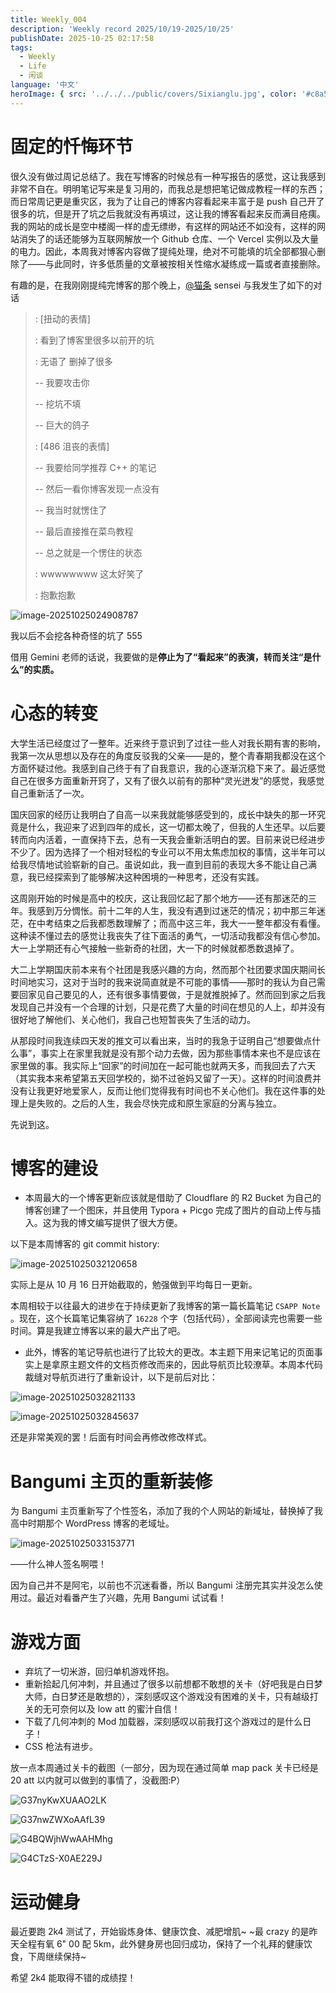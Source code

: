 ```yaml
---
title: Weekly_004
description: 'Weekly record 2025/10/19-2025/10/25'
publishDate: 2025-10-25 02:17:58
tags:
  - Weekly
  - Life
  - 闲谈
language: '中文'
heroImage: { src: '../../../public/covers/Sixianglu.jpg', color: '#c8a598' }
---
```


# 固定的忏悔环节

很久没有做过周记总结了。我在写博客的时候总有一种写报告的感觉，这让我感到非常不自在。明明笔记写来是复习用的，而我总是想把笔记做成教程一样的东西；而日常周记更是重灾区，我为了让自己的博客内容看起来丰富于是 push 自己开了很多的坑，但是开了坑之后我就没有再填过，这让我的博客看起来反而满目疮痍。我的网站的成长是空中楼阁一样的虚无缥缈，有这样的网站还不如没有，这样的网站消失了的话还能够为互联网解放一个 Github 仓库、一个 Vercel 实例以及大量的电力。因此，本周我对博客内容做了提纯处理，绝对不可能填的坑全部都狠心删除了——与此同时，许多低质量的文章被按相关性缩水凝练成一篇或者直接删除。

有趣的是，在我刚刚提纯完博客的那个晚上，[@猫条](https://nicostore-mathematica.github.io/) sensei 与我发生了如下的对话

>: [扭动的表情]
>
>: 看到了博客里很多以前开的坑
>
>: 无语了 删掉了很多
>
>-- 我要攻击你
>
>-- 挖坑不填
>
>-- 巨大的鸽子
>
>: [486 沮丧的表情]
>
>-- 我要给同学推荐 C++ 的笔记
>
>-- 然后一看你博客发现一点没有
>
>-- 我当时就愣住了
>
>-- 最后直接推在菜鸟教程
>
>-- 总之就是一个愣住的状态
>
>: wwwwwwww 这太好笑了
>
>: 抱歉抱歉

![image-20251025024908787](https://img.nkns.cc/PicGo/image-20251025024908787.png)

我以后不会挖各种奇怪的坑了 555

借用 Gemini 老师的话说，我要做的是**停止为了“看起来”的表演，转而关注“是什么”的实质。**

# 心态的转变

大学生活已经度过了一整年。近来终于意识到了过往一些人对我长期有害的影响，我第一次从思想以及存在的角度反驳我的父亲——是的，整个青春期我都没在这个方面怀疑过他。我感到自己终于有了自我意识，我的心逐渐沉稳下来了。最近感觉自己在很多方面重新开窍了，又有了很久以前有的那种“灵光迸发”的感觉，我感觉自己重新活了一次。

国庆回家的经历让我明白了自高一以来我就能够感受到的，成长中缺失的那一环究竟是什么，我迎来了迟到四年的成长，这一切都太晚了，但我的人生还早。以后要转而向内活着，一直保持下去，总有一天我会重新活明白的罢。目前来说已经进步不少了。因为选择了一个相对轻松的专业可以不用太焦虑加权的事情，这半年可以给我尽情地试验崭新的自己。虽说如此，我一直到目前的表现大多不能让自己满意，我已经探索到了能够解决这种困境的一种思考，还没有实践。

这周刚开始的时候是高中的校庆，这让我回忆起了那个地方——还有那迷茫的三年。我感到万分惆怅。前十二年的人生，我没有遇到过迷茫的情况；初中那三年迷茫，在中考结束之后我都悉数理解了；而高中这三年，我大一一整年都没有看懂。这种读不懂过去的感觉让我丧失了往下面活的勇气，一切活动我都没有信心参加。大一上学期还有心气接触一些新奇的社团，大一下的时候就都悉数退掉了。

大二上学期国庆前本来有个社团是我感兴趣的方向，然而那个社团要求国庆期间长时间地实习，这对于当时的我来说简直就是不可能的事情——那时的我认为自己需要回家见自己要见的人，还有很多事情要做，于是就推脱掉了。然而回到家之后我发现自己并没有一个合理的计划，只是花费了大量的时间在想见的人上，却并没有很好地了解他们、关心他们，我自己也短暂丧失了生活的动力。

从那段时间我连续四天发的推文可以看出来，当时的我急于证明自己“想要做点什么事”，事实上在家里我就是没有那个动力去做，因为那些事情本来也不是应该在家里做的事。我实际上“回家”的时间加在一起可能也就两天多，而我回去了六天（其实我本来希望第五天回学校的，拗不过爸妈又留了一天）。这样的时间浪费并没有让我更好地爱家人，反而让他们觉得我有时间也不关心他们。我在这件事的处理上是失败的。之后的人生，我会尽快完成和原生家庭的分离与独立。

先说到这。

# 博客的建设

- 本周最大的一个博客更新应该就是借助了 Cloudflare 的 R2 Bucket 为自己的博客创建了一个图床，并且使用 Typora + Picgo 完成了图片的自动上传与插入。这为我的博文编写提供了很大方便。

以下是本周博客的 git commit history:

![image-20251025032120658](https://img.nkns.cc/PicGo/image-20251025032120658.png)

实际上是从 10 月 16 日开始截取的，勉强做到平均每日一更新。

本周相较于以往最大的进步在于持续更新了我博客的第一篇长篇笔记 `CSAPP Note` 。现在，这个长篇笔记集容纳了 `16228` 个字（包括代码），全部阅读完也需要一些时间。算是我建立博客以来的最大产出了吧。

- 此外，博客的笔记导航也进行了比较大的更改。本主题下用来记笔记的页面事实上是拿原主题文件的文档页修改而来的，因此导航页比较潦草。本周本代码裁缝对导航页进行了重新设计，以下是前后对比：

![image-20251025032821133](https://img.nkns.cc/PicGo/image-20251025032821133.png)

![image-20251025032845637](https://img.nkns.cc/PicGo/image-20251025032845637.png)

还是非常美观的罢！后面有时间会再修改修改样式。

# Bangumi 主页的重新装修

为 Bangumi 主页重新写了个性签名，添加了我的个人网站的新域址，替换掉了我高中时期那个 WordPress 博客的老域址。

![image-20251025033153771](https://img.nkns.cc/PicGo/image-20251025033153771.png)

——什么神人签名啊喂！

因为自己并不是阿宅，以前也不沉迷看番，所以 Bangumi 注册完其实并没怎么使用过。最近对看番产生了兴趣，先用 Bangumi 试试看！

# 游戏方面

- 弃坑了一切米游，回归单机游戏怀抱。
- 重新拾起几何冲刺，并且通过了很多以前想都不敢想的关卡（好吧我是白日梦大师，白日梦还是敢想的），深刻感叹这个游戏没有困难的关卡，只有越级打关的无可奈何以及 low att 的蜜汁自信！
- 下载了几何冲刺的 Mod 加载器，深刻感叹以前我打这个游戏过的是什么日子！
- CSS 枪法有进步。

放一点本周通过关卡的截图（一部分，因为现在通过简单 map pack 关卡已经是 20 att 以内就可以做到的事情了，没截图:P）

![G37nyKwXUAAO2LK](https://img.nkns.cc/PicGo/G37nyKwXUAAO2LK.jfif)

![G37nwZWXoAAfL39](https://img.nkns.cc/PicGo/G37nwZWXoAAfL39.jfif)

![G4BQWjhWwAAHMhg](https://img.nkns.cc/PicGo/G4BQWjhWwAAHMhg.jfif)

![G4CTzS-X0AE229J](https://img.nkns.cc/PicGo/G4CTzS-X0AE229J.jfif)

# 运动健身

最近要跑 2k4 测试了，开始锻炼身体、健康饮食、减肥增肌~ ~最 crazy 的是昨天全程有氧 6" 00 配 5km，此外健身房也回归成功，保持了一个礼拜的健康饮食，下周继续保持~

希望 2k4 能取得不错的成绩捏！
